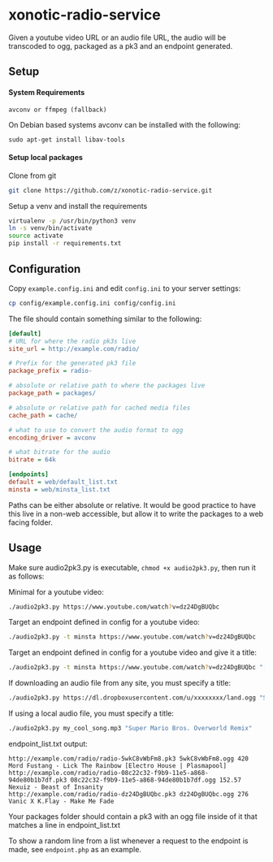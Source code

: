 # xonotic-radio-service

Given a youtube video URL or an audio file URL, the audio will be transcoded to ogg, packaged as a pk3 and an endpoint generated.

## Setup

#### System Requirements

```
avconv or ffmpeg (fallback)
```

On Debian based systems avconv can be installed with the following:

```
sudo apt-get install libav-tools
```


#### Setup local packages

Clone from git

```bash
git clone https://github.com/z/xonotic-radio-service.git
```

Setup a venv and install the requirements

```bash
virtualenv -p /usr/bin/python3 venv
ln -s venv/bin/activate
source activate
pip install -r requirements.txt
```

## Configuration

Copy `example.config.ini` and edit `config.ini` to your server settings:

```bash
cp config/example.config.ini config/config.ini
```

The file should contain something similar to the following:

```ini
[default]
# URL for where the radio pk3s live
site_url = http://example.com/radio/

# Prefix for the generated pk3 file
package_prefix = radio-

# absolute or relative path to where the packages live
package_path = packages/

# absolute or relative path for cached media files
cache_path = cache/

# what to use to convert the audio format to ogg
encoding_driver = avconv

# what bitrate for the audio
bitrate = 64k

[endpoints]
default = web/default_list.txt
minsta = web/minsta_list.txt
```

Paths can be either absolute or relative. It would be good practice to have this live in a non-web accessible, but allow it to write the packages to a web facing folder.

## Usage

Make sure audio2pk3.py is executable, `chmod +x audio2pk3.py`, then run it as follows:


Minimal for a youtube video:

```bash
./audio2pk3.py https://www.youtube.com/watch?v=dz24DgBUQbc
```


Target an endpoint defined in config for a youtube video:

```bash
./audio2pk3.py -t minsta https://www.youtube.com/watch?v=dz24DgBUQbc
```

Target an endpoint defined in config for a youtube video and give it a title:

```bash
./audio2pk3.py -t minsta https://www.youtube.com/watch?v=dz24DgBUQbc "[SMB] Excision and﻿ Datsik - Guess I Got My Swagger Back"
```

If downloading an audio file from any site, you must specify a title:
```bash
./audio2pk3.py https://dl.dropboxusercontent.com/u/xxxxxxxx/land.ogg "Super Mario Bros. Overworld Remix"
```


If using a local audio file, you must specify a title:
```bash
./audio2pk3.py my_cool_song.mp3 "Super Mario Bros. Overworld Remix"
```

endpoint_list.txt output:

```
http://example.com/radio/radio-5wkC8vWbFm8.pk3 5wkC8vWbFm8.ogg 420 Mord Fustang - Lick The Rainbow [Electro House | Plasmapool]
http://example.com/radio/radio-08c22c32-f9b9-11e5-a868-94de80b1b7df.pk3 08c22c32-f9b9-11e5-a868-94de80b1b7df.ogg 152.57 Nexuiz - Beast of Insanity
http://example.com/radio/radio-dz24DgBUQbc.pk3 dz24DgBUQbc.ogg 276 Vanic X K.Flay - Make Me Fade
```

Your packages folder should contain a pk3 with an ogg file inside of it that matches a line in endpoint_list.txt

To show a random line from a list whenever a request to the endpoint is made, see `endpoint.php` as an example.
